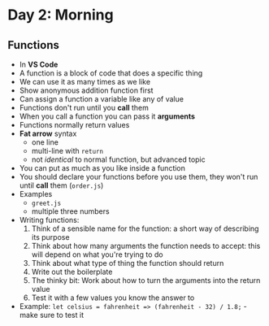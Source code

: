 # Day 2: Morning

## Functions

- In **VS Code**
- A function is a block of code that does a specific thing
- We can use it as many times as we like
- Show anonymous addition function first
- Can assign a function a variable like any of value
- Functions don't run until you **call** them
- When you call a function you can pass it **arguments**
- Functions normally return values
- **Fat arrow** syntax
    - one line
    - multi-line with `return`
    - not *identical* to normal function, but advanced topic
- You can put as much as you like inside a function
- You should declare your functions before you use them, they won't run until **call** them (`order.js`)
- Examples
    - `greet.js`
    - multiple three numbers
- Writing functions:
    1. Think of a sensible name for the function: a short way of describing its purpose
    2. Think about how many arguments the function needs to accept: this will depend on what you're trying to do
    3. Think about what type of thing the function should return
    4. Write out the boilerplate
    5. The thinky bit: Work about how to turn the arguments into the return value
    6. Test it with a few values you know the answer to
- Example: `let celsius = fahrenheit => (fahrenheit - 32) / 1.8;` - make sure to test it
